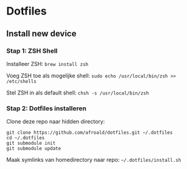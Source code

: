 # Dotfiles 

## Install new device

### Stap 1: ZSH Shell
Installeer ZSH: 
`brew install zsh`

Voeg ZSH toe als mogelijke shell: 
`sudo echo /usr/local/bin/zsh >> /etc/shells`

Stel ZSH in als default shell: 
`chsh -s /usr/local/bin/zsh`

### Stap 2: Dotfiles installeren
Clone deze repo naar hidden directory:

```
git clone https://github.com/afroald/dotfiles.git ~/.dotfiles
cd ~/.dotfiles
git submodule init
git submodule update
```

Maak symlinks van homedirectory naar repo:
`~/.dotfiles/install.sh`
